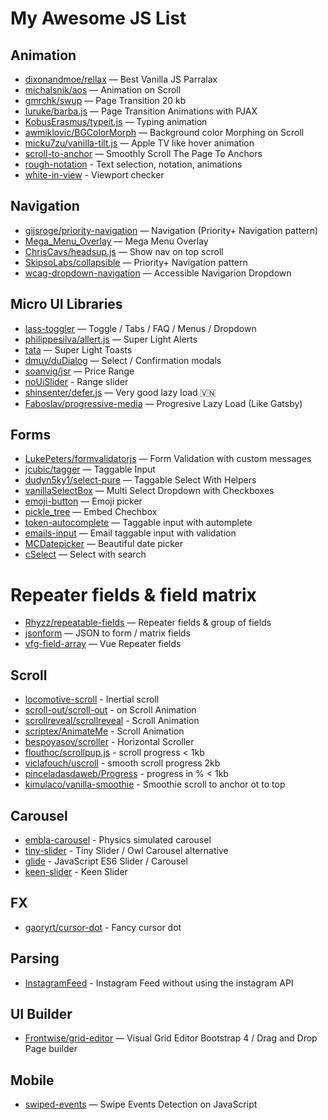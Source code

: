 # My Awesome JS List

## Animation

* [dixonandmoe/rellax](https://github.com/dixonandmoe/rellax) — Best Vanilla JS Parralax
* [michalsnik/aos](https://github.com/michalsnik/aos) — Animation on Scroll
* [gmrchk/swup](https://github.com/gmrchk/swup) — Page Transition 20 kb
* [luruke/barba.js](https://github.com/luruke/barba.js) — Page Transition Animations with PJAX
* [KobusErasmus/typeit.js](https://github.com/KobusErasmus/typeit.js) — Typing animation
* [awmiklovic/BGColorMorph](https://github.com/awmiklovic/BGColorMorph/) — Background color Morphing on Scroll
* [micku7zu/vanilla-tilt.js](https://github.com/micku7zu/vanilla-tilt.js/) — Apple TV like hover animation
* [scroll-to-anchor](https://github.com/LukeCarlThompson/scroll-to-anchor/) — Smoothly Scroll The Page To Anchors
* [rough-notation](https://github.com/pshihn/rough-notation) - Text selection, notation, animations
* [white-in-view](https://github.com/kekkorider/white-in-view/) - Viewport checker

## Navigation

* [gijsroge/priority-navigation](https://github.com/gijsroge/priority-navigation) — Navigation (Priority+ Navigation pattern)
* [Mega_Menu_Overlay](https://github.com/karanikolas/Mega_Menu_Overlay) — Mega Menu Overlay
* [ChrisCavs/headsup.js](https://github.com/ChrisCavs/headsup.js) — Show nav on top scroll
* [SkipsoLabs/collapsible](https://github.com/SkipsoLabs/collapsible/) — Priority+ Navigation pattern
* [wcag-dropdown-navigation](https://www.cssscript.com/wcag-dropdown-navigation/)  — Accessible Navigarion Dropdown

## Micro UI Libraries

* [lass-toggler](https://github.com/vyvrhel/class-toggler/) — Toggle / Tabs / FAQ / Menus / Dropdown
* [philippesilva/allert.js](https://github.com/philippesilva/allert.js) — Super Light Alerts
* [tata](https://github.com/xrr2016/tata/) — Super Light Toasts
* [dmuy/duDialog](https://github.com/dmuy/duDialog) — Select / Confirmation modals
* [soanvig/jsr](https://github.com/soanvig/jsr) — Price Range
* [noUiSlider](https://github.com/leongersen/noUiSlider) - Range slider
* [shinsenter/defer.js](https://github.com/shinsenter/defer.js) — Very good lazy load 🇻🇳
* [Faboslav/progressive-media](https://github.com/Faboslav/progressive-media/) — Progresive Lazy Load (Like Gatsby)

## Forms

* [LukePeters/formvalidatorjs](https://github.com/LukePeters/formvalidatorjs/) — Form Validation with custom messages
* [jcubic/tagger](https://github.com/jcubic/tagger/) — Taggable Input
* [dudyn5ky1/select-pure](https://github.com/dudyn5ky1/select-pure) — Taggable Select With Helpers
* [vanillaSelectBox](https://github.com/PhilippeMarcMeyer/vanillaSelectBox) — Multi Select Dropdown with Checkboxes
* [emoji-button](https://github.com/joeattardi/emoji-button/) — Emoji picker
* [pickle_tree](https://github.com/freakazoid41/pickle_tree/) — Embed Chechbox
* [token-autocomplete](https://github.com/sabieber/token-autocomplete/) — Taggable input with automplete
* [emails-input](https://github.com/vloth/emails-input/) — Email taggable input with validation
* [MCDatepicker](https://github.com/mikecoj/MCDatepicker) — Beautiful date picker
* [cSelect](https://github.com/Vigorski/cSelect/) — Select with search

# Repeater fields & field matrix

* [Rhyzz/repeatable-fields](https://github.com/Rhyzz/repeatable-fields) — Repeater fields & group of fields
* [jsonform](https://github.com/jsonform/jsonform) — JSON to form / matrix fields
* [vfg-field-array](https://github.com/gwenaelp/vfg-field-array) — Vue Repeater fields

## Scroll

* [locomotive-scroll](https://github.com/locomotivemtl/locomotive-scroll) - Inertial scroll
* [scroll-out/scroll-out](https://github.com/scroll-out/scroll-out) - on Scroll Animation
* [scrollreveal/scrollreveal](https://github.com/scrollreveal/scrollreveal) - Scroll Animation
* [scriptex/AnimateMe](https://github.com/scriptex/AnimateMe/) - Scroll Animation
* [bespoyasov/scroller](https://github.com/bespoyasov/scroller) - Horizontal Scroller
* [flouthoc/scrollpup.js](https://github.com/flouthoc/scrollpup.js/) - scroll progress < 1kb
* [viclafouch/uscroll](https://github.com/viclafouch/uscroll/) - smooth scroll progress 2kb
* [pinceladasdaweb/Progress](https://github.com/pinceladasdaweb/Progress/) - progress in % < 1kb
* [kimulaco/vanilla-smoothie](https://github.com/kimulaco/vanilla-smoothie) - Smoothie scroll to anchor ot to top

## Carousel

* [embla-carousel](https://github.com/davidcetinkaya/embla-carousel) - Physics simulated carousel
* [tiny-slider](https://github.com/ganlanyuan/tiny-slider) - Tiny Slider / Owl Carousel alternative
* [glide](https://github.com/glidejs/glide) - JavaScript ES6 Slider / Carousel
* [keen-slider](https://github.com/rcbyr/keen-slider) - Keen Slider

## FX

* [gaoryrt/cursor-dot](https://github.com/gaoryrt/cursor-dot/) - Fancy cursor dot

## Parsing 

* [InstagramFeed](https://github.com/jsanahuja/InstagramFeed) - Instagram Feed without using the instagram API

## UI Builder

* [Frontwise/grid-editor](https://github.com/Frontwise/grid-editor) — Visual Grid Editor Bootstrap 4 / Drag and Drop Page builder

## Mobile

* [swiped-events](https://github.com/john-doherty/swiped-events) — Swipe Events Detection on JavaScript
